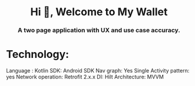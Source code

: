 <h1 align="center">Hi 👋, Welcome to My Wallet</h1>
<h3 align="center">A two page application with UX and use case accuracy.</h3>

# Technology:

Language : Kotlin
SDK: Android SDK
Nav graph: Yes
Single Activity pattern: yes
Network operation: Retrofit 2.x.x
DI: Hilt
Architecture: MVVM
